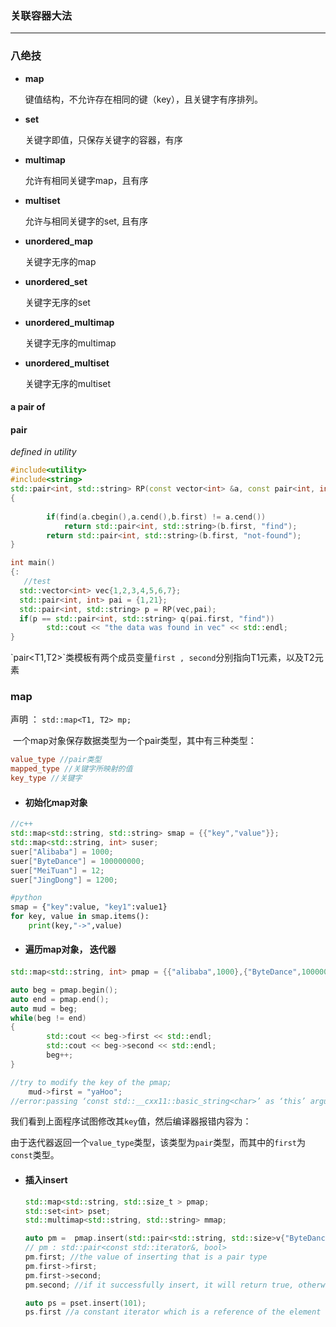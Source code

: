 ### 关联容器大法

----

### 八绝技

- **map**

  键值结构，不允许存在相同的键（key），且关键字有序排列。

- **set**

  关键字即值，只保存关键字的容器，有序

- **multimap**

  允许有相同关键字map，且有序

- **multiset**

  允许与相同关键字的set, 且有序

- **unordered_map**

  关键字无序的map

- **unordered_set**

  关键字无序的set

- **unordered_multimap**

  关键字无序的multimap

- **unordered_multiset**

  关键字无序的multiset

#### a pair of 

#### pair

*defined in utility*

```c++
#include<utility>
#include<string>
std::pair<int, std::string> RP(const vector<int> &a, const pair<int, int>& b)
{
    
    	if(find(a.cbegin(),a.cend(),b.first) != a.cend())
            return std::pair<int, std::string>(b.first, "find");
 		return std::pair<int, std::string>(b.first, "not-found");
}

int main()
{:
   //test
  std::vector<int> vec{1,2,3,4,5,6,7};
  std::pair<int, int> pai = {1,21};
  std::pair<int, std::string> p = RP(vec,pai);
  if(p == std::pair<int, std::string> q(pai.first, "find"))
    	std::cout << "the data was found in vec" << std::endl;
}

```

​	\`pair<T1,T2>\`类模板有两个成员变量`first , second`分别指向T1元素，以及T2元素

### map

声明 ： `std::map<T1, T2> mp;`

​	一个map对象保存数据类型为一个pair类型，其中有三种类型：

```c++
value_type //pair类型
mapped_type //关键字所映射的值
key_type //关键字
```

- #### 初始化map对象

``` c++
//c++
std::map<std::string, std::string> smap = {{"key","value"}}; 
std::map<std::string, int> suser;
suer["Alibaba"] = 1000;
suer["ByteDance"] = 100000000;
suer["MeiTuan"] = 12;
suer["JingDong"] = 1200;
```

```python
#python
smap = {"key":value, "key1":value1}
for key, value in smap.items():
    print(key,"->",value)
```

- #### 遍历map对象， 迭代器

#### 

```c++
std::map<std::string, int> pmap = {{"alibaba",1000},{"ByteDance",100000000}};

auto beg = pmap.begin();
auto end = pmap.end();
auto mud = beg;
while(beg != end)
{
    	std::cout << beg->first << std::endl;
    	std::cout << beg->second << std::endl;
    	beg++;
}

//try to modify the key of the pmap;
	mud->first = "yaHoo";
//error:passing ‘const std::__cxx11::basic_string<char>’ as ‘this’ argument discards qualifiers

```

​	我们看到上面程序试图修改其`key`值，然后编译器报错内容为：

​	由于迭代器返回一个`value_type`类型，该类型为`pair`类型，而其中的`first`为`const`类型。

- #### 插入insert

  ```c++
  std::map<std::string, std::size_t > pmap;
  std::set<int> pset;
  std::multimap<std::string, std::string> mmap;
  
  auto pm =  pmap.insert(std::pair<std::string, std::size>v{"ByteDance",9090});
  // pm : std::pair<const std::iterator&, bool>
  pm.first; //the value of inserting that is a pair type
  pm.first->first;
  pm.first->second;
  pm.second; //if it successfully insert, it will return true, otherwise, return false
  
  auto ps = pset.insert(101);
  ps.first //a constant iterator which is a reference of the element of pset 
  ```

  

  ​	





 	


